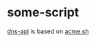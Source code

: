 # some-script

[dns-api](./dns-api) is based on [acme.sh](https://github.com/acmesh-official/acme.sh)